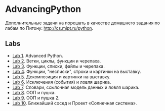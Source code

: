 # AdvancingPython

Дополнительные задачи на порешать в качестве домашнего задания по лабам по Питону: http://cs.mipt.ru/python.


## Labs

* [Lab 1](./labs/lab01). Advanced Python.
* [Lab 2](./labs/lab02). Ветки, циклы, функции и черепаха.
* [Lab 3](./labs/lab03). Функции, списки, файлы и черепаха.
* [Lab 4](./labs/lab04). Функции, "несписки", строки и картинки на выставку.
* [Lab 5](./labs/lab05). Декомпозиция и картинки на выставку.
* [Lab 6](./labs/lab06). Исключения (события) и ловля шарика.
* [Lab 7](./labs/lab07). Словари, ссылочная модель данных и ловля шарика.
* [Lab 8](./labs/lab08). ООП и пушка.
* [Lab 9](./labs/lab09). ООП и пушка 2.
* [Lab 10](./labs/lab10). Ближайший сосед и Проект «Солнечная система».
